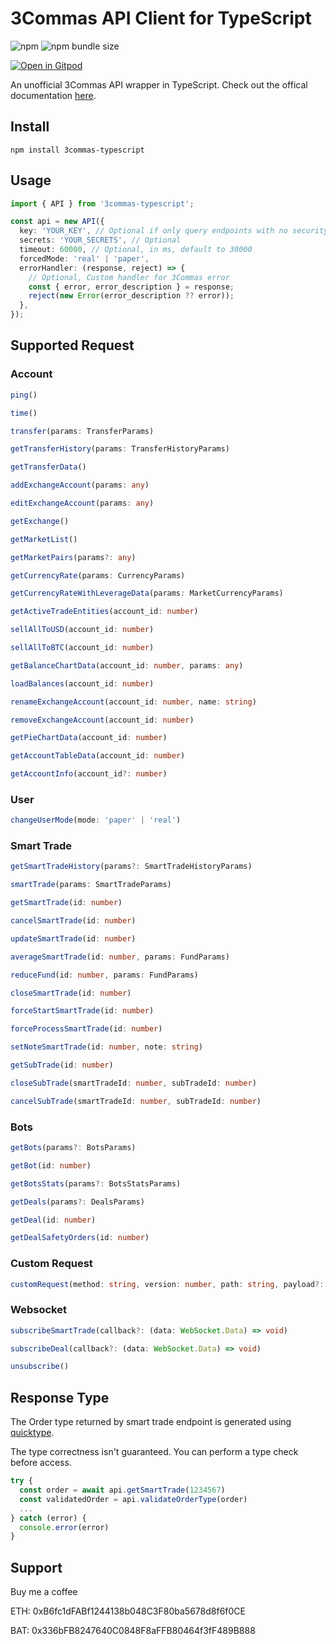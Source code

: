 # 3Commas API Client for TypeScript

![npm](https://img.shields.io/npm/v/3commas-typescript)
![npm bundle size](https://img.shields.io/bundlephobia/min/3commas-typescript)

[![Open in Gitpod](https://gitpod.io/button/open-in-gitpod.svg)](https://gitpod.io/#https://github.com/kirosc/3commas-typescript)

An unofficial 3Commas API wrapper in TypeScript. Check out the offical documentation [here](https://github.com/3commas-io/3commas-official-api-docs).

## Install

```
npm install 3commas-typescript
```

## Usage

```ts
import { API } from '3commas-typescript';

const api = new API({
  key: 'YOUR_KEY', // Optional if only query endpoints with no security requirement
  secrets: 'YOUR_SECRETS', // Optional
  timeout: 60000, // Optional, in ms, default to 30000
  forcedMode: 'real' | 'paper',
  errorHandler: (response, reject) => {
    // Optional, Custom handler for 3Commas error
    const { error, error_description } = response;
    reject(new Error(error_description ?? error));
  },
});
```

## Supported Request

### Account

```ts
ping()

time()

transfer(params: TransferParams)

getTransferHistory(params: TransferHistoryParams)

getTransferData()

addExchangeAccount(params: any)

editExchangeAccount(params: any)

getExchange()

getMarketList()

getMarketPairs(params?: any)

getCurrencyRate(params: CurrencyParams)

getCurrencyRateWithLeverageData(params: MarketCurrencyParams)

getActiveTradeEntities(account_id: number)

sellAllToUSD(account_id: number)

sellAllToBTC(account_id: number)

getBalanceChartData(account_id: number, params: any)

loadBalances(account_id: number)

renameExchangeAccount(account_id: number, name: string)

removeExchangeAccount(account_id: number)

getPieChartData(account_id: number)

getAccountTableData(account_id: number)

getAccountInfo(account_id?: number)
```

### User

```ts
changeUserMode(mode: 'paper' | 'real')
```

### Smart Trade

```ts
getSmartTradeHistory(params?: SmartTradeHistoryParams)

smartTrade(params: SmartTradeParams)

getSmartTrade(id: number)

cancelSmartTrade(id: number)

updateSmartTrade(id: number)

averageSmartTrade(id: number, params: FundParams)

reduceFund(id: number, params: FundParams)

closeSmartTrade(id: number)

forceStartSmartTrade(id: number)

forceProcessSmartTrade(id: number)

setNoteSmartTrade(id: number, note: string)

getSubTrade(id: number)

closeSubTrade(smartTradeId: number, subTradeId: number)

cancelSubTrade(smartTradeId: number, subTradeId: number)

```

### Bots

```ts
getBots(params?: BotsParams)

getBot(id: number)

getBotsStats(params?: BotsStatsParams)

getDeals(params?: DealsParams)

getDeal(id: number)

getDealSafetyOrders(id: number)
```

### Custom Request

```ts
customRequest(method: string, version: number, path: string, payload?: any)
```

### Websocket

```ts
subscribeSmartTrade(callback?: (data: WebSocket.Data) => void)

subscribeDeal(callback?: (data: WebSocket.Data) => void)

unsubscribe()
```

## Response Type

The Order type returned by smart trade endpoint is generated using [quicktype](https://github.com/quicktype/quicktype).

The type correctness isn't guaranteed. You can perform a type check before access.

```ts
try {
  const order = await api.getSmartTrade(1234567)
  const validatedOrder = api.validateOrderType(order)
  ...
} catch (error) {
  console.error(error)
}
```

## Support

Buy me a coffee

ETH: 0xB6fc1dFABf1244138b048C3F80ba5678d8f6f0CE

BAT: 0x336bFB8247640C0848F8aFFB80464f3fF489B888
